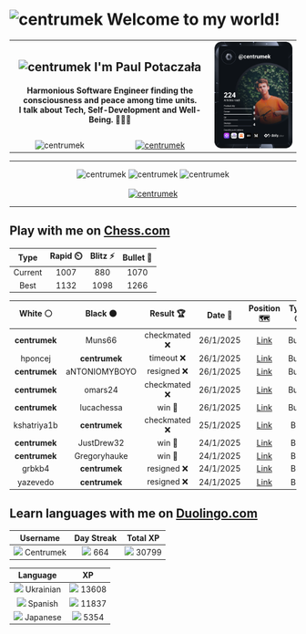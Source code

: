 <h1>
  <img
    src="https://emojis.slackmojis.com/emojis/images/1531849430/4246/blob-sunglasses.gif"
    width="30"
    alt="centrumek"
  />
  Welcome to my world!
</h1>

<table>
  <tbody>
    <tr>
      <td align="center" width="70%" colspan="2">
        <h2>
          <img
            src="https://raw.githubusercontent.com/MartinHeinz/MartinHeinz/master/wave.gif"
            width="30px"
            alt="centrumek"
          />
          I'm Paul Potaczała
        </h2>
        <h4>
          Harmonious Software Engineer finding the consciousness and peace among time units.
          <br/>
          I talk about Tech, Self-Development and Well-Being. 🌿🧘🚀
        </h4>
      </td>
      <td width="30%" rowspan="2">
        <a href="https://app.daily.dev/centrumek">
          <img
            src="./devcard.svg"
            alt="centrumek"
          />
        </a>
      </td>
    </tr>
    <tr align="center">
      <td>
        <img
          src="https://komarev.com/ghpvc/?username=centrumek&label=visitors&color=0e75b6&style=flat"
          alt="centrumek"
        >
      </td>
      <td>
        <a href="https://stackoverflow.com/users/14496012/centrumek">
          <img
            src="https://stackoverflow.com/users/flair/14496012.png?theme=dark"
            alt="centrumek"
          >
        </a>
      </td>
    </tr>
  </tbody>
</table>

---
<div align="center">
  <img 
    src="https://github-readme-stats.vercel.app/api?username=centrumek&show_icons=true&count_private=true&theme=dark&hide_border=true&hide=issues,contribs&bg_color=00000000"
    alt="centrumek"
  />
  <img
    src="https://github-readme-stats.vercel.app/api/top-langs/?username=centrumek&layout=compact&hide_border=true&theme=dark&bg_color=00000000&langs_count=6&exclude_repo=air-statistic-app"
    alt="centrumek"
  />
  <img 
    src="https://github-readme-streak-stats.herokuapp.com?user=centrumek&theme=dark&hide_border=true&background=FFFFFF00"
    alt="centrumek"
  />
  <br/>
  <br/>
  <a href="https://www.buymeacoffee.com/centrumek">
    <img
      src="https://cdn.buymeacoffee.com/buttons/v2/default-orange.png"
      height="50"
      width="210"
      alt="centrumek"
    />
  </a>
</div>

---

## Play with me on [Chess.com](https://www.chess.com/member/centrumek)

<div align="center">
<!--START_SECTION:chessStats-->
<!-- Automatically generated with https://github.com/Balastrong/chess-stats-action -->

| Type | Rapid ⏲️ | Blitz ⚡ | Bullet 🔫 |
|:---:|:---:|:---:|:---:|
| Current | 1007 | 880 | 1070 |
| Best | 1132 | 1098 | 1266 |

| White ⚪ | Black ⚫ | Result 🏆 | Date 📅 | Position 🗺️ | Type 🕕 |
|:---:|:---:|:---:|:---:|:---:|:---:|
| **centrumek** | Muns66 | checkmated ❌ | 26/1/2025 | <a href="http://www.ee.unb.ca/cgi-bin/tervo/fen.pl?select=5rk1/5ppp/4p3/p3P3/8/1Pb5/3q3P/3K4 w - -">Link</a> | Bullet |
| hponcej | **centrumek** | timeout ❌ | 26/1/2025 | <a href="http://www.ee.unb.ca/cgi-bin/tervo/fen.pl?select=3Q4/3B2k1/8/8/8/B7/P2K4/8 b - -">Link</a> | Bullet |
| **centrumek** | aNTONIOMYBOYO | resigned ❌ | 26/1/2025 | <a href="http://www.ee.unb.ca/cgi-bin/tervo/fen.pl?select=8/7b/p2k4/1p1p2r1/1P3p2/PKP5/8/8 w - -">Link</a> | Bullet |
| **centrumek** | omars24 | checkmated ❌ | 26/1/2025 | <a href="http://www.ee.unb.ca/cgi-bin/tervo/fen.pl?select=1k6/1p5p/pnp5/4P3/1P6/1QP4r/P2r4/R5RK w - - 0 29">Link</a> | Bullet |
| **centrumek** | lucachessa | win 🥇 | 26/1/2025 | <a href="http://www.ee.unb.ca/cgi-bin/tervo/fen.pl?select=8/8/3k4/R3p3/PP1pP3/8/4K3/8 b - -">Link</a> | Bullet |
| kshatriya1b | **centrumek** | checkmated ❌ | 25/1/2025 | <a href="http://www.ee.unb.ca/cgi-bin/tervo/fen.pl?select=2b1r3/p3k2p/2p1PQ2/4B3/4p3/PP5P/6R1/6K1 b - -">Link</a> | Blitz |
| **centrumek** | JustDrew32 | win 🥇 | 24/1/2025 | <a href="http://www.ee.unb.ca/cgi-bin/tervo/fen.pl?select=8/7p/4npk1/3p4/1P1P4/2PRK3/7P/8 b - -">Link</a> | Blitz |
| **centrumek** | Gregoryhauke | win 🥇 | 24/1/2025 | <a href="http://www.ee.unb.ca/cgi-bin/tervo/fen.pl?select=8/1R6/p7/R7/8/8/k1P5/6K1 b - -">Link</a> | Blitz |
| grbkb4 | **centrumek** | resigned ❌ | 24/1/2025 | <a href="http://www.ee.unb.ca/cgi-bin/tervo/fen.pl?select=8/8/7p/p1k5/6PP/2P5/PP1K4/8 b - -">Link</a> | Blitz |
| yazevedo | **centrumek** | resigned ❌ | 24/1/2025 | <a href="http://www.ee.unb.ca/cgi-bin/tervo/fen.pl?select=1k6/p4R1p/2p5/5n2/3P4/1Q3Pr1/PP3KP1/R7 b - -">Link</a> | Blitz |

<!--END_SECTION:chessStats-->
</div>

## Learn languages with me on [Duolingo.com](https://www.duolingo.com/profile/Centrumek)

<div align="center">
<!--START_SECTION:duolingoStats-->
<!-- Automatically generated with https://github.com/centrumek/duolingo-readme-stats-->

| Username | Day Streak | Total XP |
|:---:|:---:|:---:|
| <img src="https://raw.githubusercontent.com/centrumek/duolingo-readme-stats/main/assets/duolingo.png" height="12"> Centrumek | <img src="https://raw.githubusercontent.com/centrumek/duolingo-readme-stats/main/assets/streakactive.svg" height="12"> 664 | <img src="https://raw.githubusercontent.com/centrumek/duolingo-readme-stats/main/assets/xp.svg" height="12"> 30799 | <img src="https://raw.githubusercontent.com/centrumek/duolingo-readme-stats/main/assets/xp.svg" height="12"> 0 |

| Language | XP |
|:---:|:---:|
| <img src="https://raw.githubusercontent.com/centrumek/duolingo-readme-stats/main/assets/langs/ukrainian.svg" height="12"> Ukrainian | <img src="https://raw.githubusercontent.com/centrumek/duolingo-readme-stats/main/assets/xp.svg" height="12"> 13608 |
| <img src="https://raw.githubusercontent.com/centrumek/duolingo-readme-stats/main/assets/langs/spanish.svg" height="12"> Spanish | <img src="https://raw.githubusercontent.com/centrumek/duolingo-readme-stats/main/assets/xp.svg" height="12"> 11837 |
| <img src="https://raw.githubusercontent.com/centrumek/duolingo-readme-stats/main/assets/langs/japanese.svg" height="12"> Japanese | <img src="https://raw.githubusercontent.com/centrumek/duolingo-readme-stats/main/assets/xp.svg" height="12"> 5354 |

<!--END_SECTION:duolingoStats-->
</div>
<!--
**centrumek/centrumek** is a ✨ _special_ ✨ repository because its `README.md` (this file) appears on your GitHub profile.

Here are some ideas to get you started:

- 🔭 I’m currently working on ...
- 🌱 I’m currently learning ...
- 👯 I’m looking to collaborate on ...
- 🤔 I’m looking for help with ...
- 💬 Ask me about ...
- 📫 How to reach me: ...
- 😄 Pronouns: ...
- ⚡ Fun fact: ...
-->
